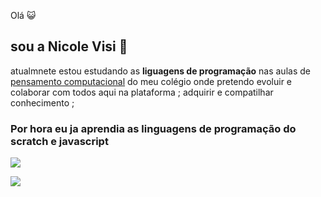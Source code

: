 Olá  :smiley_cat:
 ## sou a Nicole Visi :purple_heart:  
 atualmnete estou estudando as  **liguagens de programação**  nas aulas de  [pensamento computacional](https://pt.wikipedia.org/wiki/Pensamento_computacional) do meu colégio onde
 pretendo evoluir e colaborar com todos aqui na plataforma ;
 adquirir e compatilhar conhecimento ;
  ### Por hora eu ja aprendia as linguagens de programação do scratch e javascript
  
  ![](https://img.shields.io/badge/Scratch-4D97FF?style=for-the-badge&logo=Scratch&logoColor=white) 
  
  
  ![](https://img.shields.io/badge/JavaScript-323330?style=for-the-badge&logo=javascript&logoColor=F7DF1E)
<!--
**nicolevisi/nicolevisi** is a ✨ _special_ ✨ repository because its `README.md` (this file) appears on your GitHub profile.

Here are some ideas to get you started:

- 🔭 I’m currently working on ...
- 🌱 I’m currently learning ...
- 👯 I’m looking to collaborate on ...
- 🤔 I’m looking for help with ...
- 💬 Ask me about ...
- 📫 How to reach me: ...
- 😄 Pronouns: ...
- ⚡ Fun fact: ...
-->
